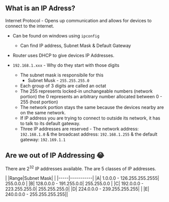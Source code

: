 ## What is an IP Adress?

Internet Protocol - Opens up communication and allows for devices to connect to the internet.

 * Can be found on windows using `ipconfig`
 	* Can find IP address, Subnet Mask & Default Gateway

 * Router uses DHCP to give devices IP Addresses.
 * `192.168.1.xxx` - Why do they start with those digits
 	*  The subnet mask is responsibile for this
        * Subnet Musk - `255.255.255.0`
	* Each group of 3 digits are called an octat
 	* The 255 represents locked-in unchangeable numbers (network portion) the 0 represents an arbitrary number allocated between 0 - 255 (host portion)
 	* The network portion stays the same because the devices nearby are on the same network.
	* If IP address you are trying to connect to outside its network, it has to talk to its default gateway.
	* Three IP addresses are reserved - The network address: `192.168.1.0` & the broadcast address: `192.168.1.255` & the default gateway: `192.169.1.1`

## Are we out of IP Addressing :joy:

There are 2<sup>32</sup> IP addresses available.
The are 5 classes of IP addresses.

| |Range|Subnet Mask|
| |-----|-----------|
|A| 1.0.0.0 - 126.255.255.2555| 255.0.0.0 |
|B| 128.0.0.0 - 191.255.0.0| 255.255.0.0 |
|C| 192.0.0.0 - 223.255.255.0| 255.255.255.0|
|D| 224.0.0.0 - 239.255.255.255|       |
|E| 240.0.0.0 - 255.255.255.255||
